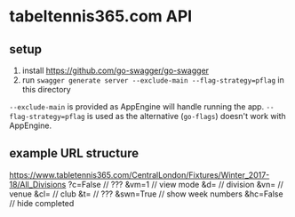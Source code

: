 # tabeltennis365.com API

## setup
1. install https://github.com/go-swagger/go-swagger
2. run `swagger generate server --exclude-main --flag-strategy=pflag` in this directory

`--exclude-main` is provided as AppEngine will handle running the app.
`--flag-strategy=pflag` is used as the alternative (`go-flags`) doesn't work with AppEngine.

## example URL structure
https://www.tabletennis365.com/CentralLondon/Fixtures/Winter_2017-18/All_Divisions
?c=False // ???
&vm=1 // view mode
&d= // division
&vn= // venue
&cl= // club
&t= // ???
&swn=True // show week numbers
&hc=False // hide completed